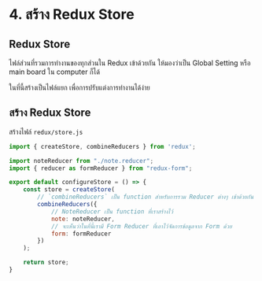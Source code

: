 
# 4. สร้าง Redux Store



## Redux Store

ไฟล์ส่วนที่รวมการทำงานของทุกส่วนใน Redux เข้าด้วยกัน ให้มองว่าเป็น Global Setting หรือ main board ใน computer ก็ได้ 

ในที่นี้สร้างเป็นไฟล์แยก เพื่อการปรับแต่งการทำงานได้ง่าย

## สร้าง Redux Store

สร้างไฟล์ `redux/store.js`

```js
import { createStore, combineReducers } from 'redux';

import noteReducer from "./note.reducer";
import { reducer as formReducer } from "redux-form";

export default configureStore = () => {
    const store = createStore(
        // `combineReducers` เป็น function สำหรับการรวม Reducer ต่างๆ เข้าด้วยกัน
        combineReducers({
            // NoteReducer เป็น function ที่เราสร้างไว้
            note: noteReducer,
            // จะเห็นว่าในที่นี้เรามี Form Reducer ที่เอาไว้จัดการข้อมูลจาก Form ด้วย
            form: formReducer
        })
    );

    return store;
}   
```

